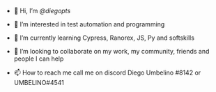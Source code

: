 - 👋 Hi, I’m *@diegopts*


- 👀 I’m interested in test automation and programming
- 🌱 I’m currently learning Cypress, Ranorex, JS, Py and softskills
- 💞️ I’m looking to collaborate on my work, my community, friends and people I can help
- 📫 How to reach me call me on discord Diego Umbelino #8142 or UMBELINO#4541

<!---
diegopts/diegopts is a ✨ special ✨ repository because its `README.md` (this file) appears on your GitHub profile.
You can click the Preview link to take a look at your changes.
--->
